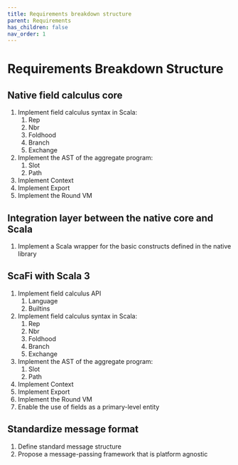 ```yaml
---
title: Requirements breakdown structure
parent: Requirements 
has_children: false
nav_order: 1
---
```


# Requirements Breakdown Structure

## Native field calculus core

1. Implement field calculus syntax in Scala:
    1. Rep
    2. Nbr
    3. Foldhood
    4. Branch
    5. Exchange
2. Implement the AST of the aggregate program:
   1. Slot
   2. Path
3. Implement Context
4. Implement Export
5. Implement the Round VM

## Integration layer between the native core and Scala

1. Implement a Scala wrapper for the basic constructs defined in the native library

## ScaFi with Scala 3

1. Implement field calculus API
   1. Language
   2. Builtins
2. Implement field calculus syntax in Scala:
    1. Rep
    2. Nbr
    3. Foldhood
    4. Branch
    5. Exchange
3. Implement the AST of the aggregate program:
   1. Slot
   2. Path
4. Implement Context
5. Implement Export
6. Implement the Round VM
7. Enable the use of fields as a primary-level entity

## Standardize message format

1. Define standard message structure
2. Propose a message-passing framework that is platform agnostic
